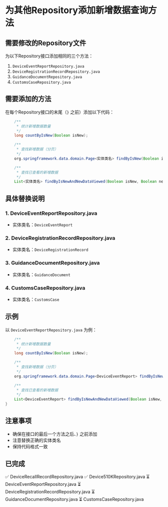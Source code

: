 # 为其他Repository添加新增数据查询方法

## 需要修改的Repository文件

为以下Repository接口添加相同的三个方法：

1. `DeviceEventReportRepository.java`
2. `DeviceRegistrationRecordRepository.java`
3. `GuidanceDocumentRepository.java`
4. `CustomsCaseRepository.java`

## 需要添加的方法

在每个Repository接口的末尾（`}` 之前）添加以下代码：

```java
    /**
     * 统计新增数据数量
     */
    long countByIsNew(Boolean isNew);

    /**
     * 查找新增数据（分页）
     */
    org.springframework.data.domain.Page<实体类名> findByIsNew(Boolean isNew, org.springframework.data.domain.Pageable pageable);

    /**
     * 查找已查看的新增数据
     */
    List<实体类名> findByIsNewAndNewDataViewed(Boolean isNew, Boolean newDataViewed);
```

## 具体替换说明

### 1. DeviceEventReportRepository.java
- 实体类名：`DeviceEventReport`

### 2. DeviceRegistrationRecordRepository.java
- 实体类名：`DeviceRegistrationRecord`

### 3. GuidanceDocumentRepository.java
- 实体类名：`GuidanceDocument`

### 4. CustomsCaseRepository.java
- 实体类名：`CustomsCase`

## 示例

以 `DeviceEventReportRepository.java` 为例：

```java
    /**
     * 统计新增数据数量
     */
    long countByIsNew(Boolean isNew);

    /**
     * 查找新增数据（分页）
     */
    org.springframework.data.domain.Page<DeviceEventReport> findByIsNew(Boolean isNew, org.springframework.data.domain.Pageable pageable);

    /**
     * 查找已查看的新增数据
     */
    List<DeviceEventReport> findByIsNewAndNewDataViewed(Boolean isNew, Boolean newDataViewed);
}
```

## 注意事项

- 确保在接口的最后一个方法之后、`}` 之前添加
- 注意替换正确的实体类名
- 保持代码格式一致

## 已完成

✅ DeviceRecallRecordRepository.java
✅ Device510KRepository.java
⏳ DeviceEventReportRepository.java
⏳ DeviceRegistrationRecordRepository.java
⏳ GuidanceDocumentRepository.java
⏳ CustomsCaseRepository.java
